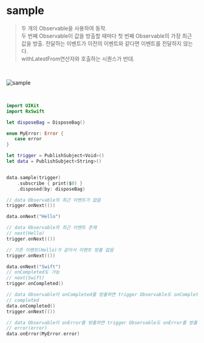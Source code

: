 sample
======

> 두 개의 Observable을 사용하여 동작.  
> 두 번째 Observable이 값을 방출할 때마다 첫 번째 Observable의 가장 최근 값을 방출.
> 전달하는 이벤트가 이전의 이벤트와 같다면 이벤트를 전달하지 않는다.  
> withLatestFrom연산자와 호출하는 시퀀스가 반대.  

&nbsp;

![sample](https://github.com/user-attachments/assets/afd1c852-0ea8-44ad-a221-7c8a804002fd)

&nbsp;

```swift
import UIKit
import RxSwift

let disposeBag = DisposeBag()

enum MyError: Error {
   case error
}

let trigger = PublishSubject<Void>()
let data = PublishSubject<String>()


data.sample(trigger)
    .subscribe { print($0) }
    .disposed(by: disposeBag)

// data Observable의 최근 이벤트가 없음
trigger.onNext(())

data.onNext("Hello")

// data Observable의 최근 이벤트 존재
// next(Hello)
trigger.onNext(())

// 기존 이벤트(Hello)가 같아서 이벤트 방출 없음
trigger.onNext(())

data.onNext("Swift")
// onCompleted도 가능
// next(Swift)
trigger.onCompleted()

// data Observable이 onCompleted를 방출하면 trigger Observable도 onCompleted를 방출
// completed
data.onCompleted()
trigger.onNext(())

// data Observable이 onError를 방출하면 trigger Observable도 onError를 방출
// error(error)
data.onError(MyError.error)
```
